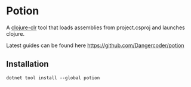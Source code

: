 # Potion

A [clojure-clr](https://github.com/clojure/clojure-clr) tool that loads assemblies from project.csproj
and launches clojure.

Latest guides can be found here https://github.com/Dangercoder/potion

## Installation
`dotnet tool install --global potion`